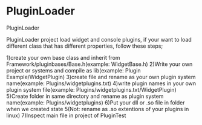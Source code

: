 # PluginLoader
PluginLoader

PluginLoader project load widget and console plugins, if your want to load different class that has different properties, follow these steps;

1)create your own base class and inherit from Framework/pluginbases/Base.h(example: WidgetBase.h)
2)Write your own project or systems and compile as lib(example: Plugin Example/WidgetPlugin)
3)create file and rename as your own plugin system name(example: Plugins/widgetplugins.txt)
4)write plugin names in your own plugin system file(example: Plugins/widgetplugins.txt/WidgetPlugin)
5)Create folder in same directory and rename as plugin system name(example: Plugins/widgetplugins)
6)Put your dll or .so file in folder when we created state 5(Not: rename as .so extentions of your plugins in linux)
7)Inspect main file in project of PluginTest 

